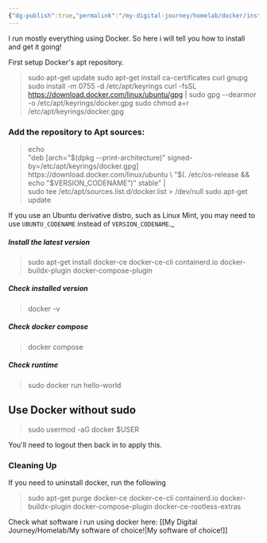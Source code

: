 ```yaml
---
{"dg-publish":true,"permalink":"/my-digital-journey/homelab/docker/install-docker/"}
---
```


I run mostly everything using Docker.
So here i will tell you how to install and get it going!

First setup Docker's apt repository.

> sudo apt-get update
> sudo apt-get install ca-certificates curl gnupg
> sudo install -m 0755 -d /etc/apt/keyrings
> curl -fsSL https://download.docker.com/linux/ubuntu/gpg | sudo gpg --dearmor -o /etc/apt/keyrings/docker.gpg
> sudo chmod a+r /etc/apt/keyrings/docker.gpg



### Add the repository to Apt sources:

> echo \
>   "deb [arch="$(dpkg --print-architecture)" signed-by=/etc/apt/keyrings/docker.gpg] https://download.docker.com/linux/ubuntu \
>   "$(. /etc/os-release && echo "$VERSION_CODENAME")" stable" | \
> sudo tee /etc/apt/sources.list.d/docker.list > /dev/null
> sudo apt-get update

If you use an Ubuntu derivative distro, such as Linux Mint, you may need to use `UBUNTU_CODENAME` instead of `VERSION_CODENAME`._


##### Install the latest version

> sudo apt-get install docker-ce docker-ce-cli containerd.io docker-buildx-plugin docker-compose-plugin


##### Check installed version

> docker -v

##### Check docker compose

> docker compose

##### Check runtime

> sudo docker run hello-world


## Use Docker without sudo

> sudo usermod -aG docker  $USER

You'll need to logout then back in to apply this.


### Cleaning Up

If you need to uninstall docker, run the following

> sudo apt-get purge docker-ce docker-ce-cli containerd.io docker-buildx-plugin docker-compose-plugin docker-ce-rootless-extras



Check what software i run using docker here:
[[My Digital Journey/Homelab/My software of choice!\|My software of choice!]]


